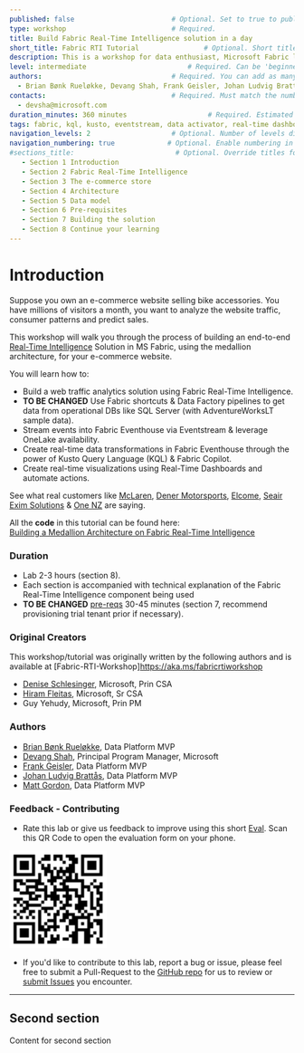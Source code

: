 ```yaml
---
published: false                        # Optional. Set to true to publish the workshop (default: false)
type: workshop                          # Required.
title: Build Fabric Real-Time Intelligence solution in a day              # Required. Full title of the workshop
short_title: Fabric RTI Tutorial                # Optional. Short title displayed in the header
description: This is a workshop for data enthusiast, Microsoft Fabric learners, data architects, analytics engineers, analysts who are interested in acquiring hands-on skills on Real-Time Intelligence components of Microsoft Fabric.  # Required.
level: intermediate                         # Required. Can be 'beginner', 'intermediate' or 'advanced'
authors:                                # Required. You can add as many authors as needed      
  - Brian Bønk Rueløkke, Devang Shah, Frank Geisler, Johan Ludvig Brattås, Matt Gordon
contacts:                               # Required. Must match the number of authors
  - devsha@microsoft.com
duration_minutes: 360 minutes                    # Required. Estimated duration in minutes
tags: fabric, kql, kusto, eventstream, data activator, real-time dashboard, powerbi          # Required. Tags for filtering and searching
navigation_levels: 2                    # Optional. Number of levels displayed in the side menu (default: 2)
navigation_numbering: true             # Optional. Enable numbering in the side menu (default: true)
#sections_title:                         # Optional. Override titles for each section to be displayed in the side bar
   - Section 1 Introduction
   - Section 2 Fabric Real-Time Intelligence
   - Section 3 The e-commerce store
   - Section 4 Architecture
   - Section 5 Data model
   - Section 6 Pre-requisites
   - Section 7 Building the solution
   - Section 8 Continue your learning 
---
```


# Introduction

Suppose you own an e-commerce website selling bike accessories. You have millions of visitors a month, you want to analyze the website traffic, consumer patterns and predict sales.  

This workshop will walk you through the process of building an end-to-end [Real-Time Intelligence](<https://blog.fabric.microsoft.com/en-us/blog/introducing-real-time-intelligence-in-microsoft-fabric>) Solution in MS Fabric, using the medallion architecture, for your e-commerce website.  

You will learn how to:
- Build a web traffic analytics solution using Fabric Real-Time Intelligence. 
- **TO BE CHANGED** Use Fabric shortcuts & Data Factory pipelines to get data from operational DBs like SQL Server (with AdventureWorksLT sample data).
- Stream events into Fabric Eventhouse via Eventstream & leverage OneLake availability.
- Create real-time data transformations in Fabric Eventhouse through the power of Kusto Query Language (KQL) & Fabric Copilot.
- Create real-time visualizations using Real-Time Dashboards and automate actions.

See what real customers like [McLaren](<https://www.linkedin.com/posts/shahdevang_if-you-missed-flavien-daussys-story-at-build-activity-7199013652681633792-3hdp>), [Dener Motorsports](<https://customers.microsoft.com/en-us/story/1751743814947802722-dener-motorsport-producose-ltd-azure-service-fabric-other-en-brazil>), [Elcome](<https://customers.microsoft.com/en-us/story/1770346240728000716-elcome-microsoft-copilot-consumer-goods-en-united-arab-emirates>), [Seair Exim Solutions](<https://customers.microsoft.com/en-us/story/1751967961979695913-seair-power-bi-professional-services-en-india>) & [One NZ](<https://customers.microsoft.com/en-us/story/1736247733970863057-onenz-powerbi-telecommunications-en-new-zealand>) are saying.

All the **code** in this tutorial can be found here:   
[Building a Medallion Architecture on Fabric Real-Time Intelligence](<https://github.com/microsoft/FabConRTITutorial/>)  

### Duration
- Lab 2-3 hours (section 8).
- Each section is accompanied with technical explanation of the Fabric Real-Time Intelligence component being used
- **TO BE CHANGED** [pre-reqs](<https://moaw.dev/workshop/?src=gh%3Amicrosoft%2FFabricRTIWorkshop%2Fmain%2Fdocs%2F&step=6>) 30-45 minutes (section 7, recommend provisioning trial tenant prior if necessary).

### Original Creators
This workshop/tutorial was originally written by the following authors and is available at [Fabric-RTI-Workshop]<https://aka.ms/fabricrtiworkshop>
- [Denise Schlesinger](<https://github.com/denisa-ms>), Microsoft, Prin CSA
- [Hiram Fleitas](<https://aka.ms/hiram>), Microsoft, Sr CSA
- Guy Yehudy, Microsoft, Prin PM

### Authors
- [Brian Bønk Rueløkke](<https://www.linkedin.com/in/brianbonk/>), Data Platform MVP
- [Devang Shah](<https://www.linkedin.com/in/shahdevang/>), Principal Program Manager, Microsoft
- [Frank Geisler](<https://www.linkedin.com/in/frank-geisler/>), Data Platform MVP
- [Johan Ludvig Brattås](<https://www.linkedin.com/in/johanludvig/>), Data Platform MVP
- [Matt Gordon](<https://www.linkedin.com/in/sqlatspeed/>), Data Platform MVP

### Feedback - Contributing
- Rate this lab or give us feedback to improve using this short [Eval](<https://forms.office.com/r/xhW3GAtAhi>). Scan this QR Code to open the evaluation form on your phone.

![QR Code](assets/QRCodeLabEval-Small.png "QR Code")

- If you'd like to contribute to this lab, report a bug or issue, please feel free to submit a Pull-Request to the [GitHub repo](<https://github.com/microsoft/FabricRTIWorkshop/>) for us to review or [submit Issues](<https://github.com/microsoft/FabricRTIWorkshop/issues>) you encounter.


---

## Second section

Content for second section
